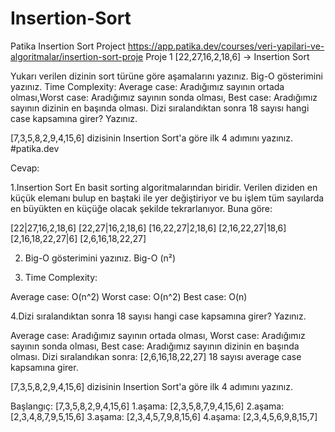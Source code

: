 # Insertion-Sort
Patika Insertion Sort Project
https://app.patika.dev/courses/veri-yapilari-ve-algoritmalar/insertion-sort-proje
Proje 1
[22,27,16,2,18,6] -> Insertion Sort

Yukarı verilen dizinin sort türüne göre aşamalarını yazınız.
Big-O gösterimini yazınız.
Time Complexity: Average case: Aradığımız sayının ortada olması,Worst case: Aradığımız sayının sonda olması, Best case: Aradığımız sayının dizinin en başında olması.
Dizi sıralandıktan sonra 18 sayısı hangi case kapsamına girer? Yazınız.


[7,3,5,8,2,9,4,15,6] dizisinin Insertion Sort'a göre ilk 4 adımını yazınız. #patika.dev

Cevap:

1.Insertion Sort
En basit sorting algoritmalarından biridir.
Verilen diziden en küçük elemanı bulup en baştaki ile yer değiştiriyor ve bu işlem tüm sayılarda en büyükten en küçüğe olacak şekilde tekrarlanıyor.
Buna göre:

[22|27,16,2,18,6]
[22,27|16,2,18,6]
[16,22,27|2,18,6]
[2,16,22,27|18,6]
[2,16,18,22,27|6]
[2,6,16,18,22,27]

2. Big-O gösterimini yazınız. 
Big-O (n²)

3. Time Complexity:

Average case: O(n^2)
Worst case: O(n^2)
Best case: O(n)

4.Dizi sıralandıktan sonra 18 sayısı hangi case kapsamına girer? Yazınız.

Average case: Aradığımız sayının ortada olması, Worst case: Aradığımız sayının sonda olması, Best case: Aradığımız sayının dizinin en başında olması.
Dizi sıralandıkan sonra:
[2,6,16,18,22,27]  18 sayısı average case kapsamına girer.


[7,3,5,8,2,9,4,15,6] dizisinin Insertion Sort'a göre ilk 4 adımını yazınız.

Başlangıç: [7,3,5,8,2,9,4,15,6]
1.aşama:   [2,3,5,8,7,9,4,15,6] 
2.aşama:   [2,3,4,8,7,9,5,15,6] 
3.aşama:   [2,3,4,5,7,9,8,15,6] 
4.aşama:   [2,3,4,5,6,9,8,15,7]



